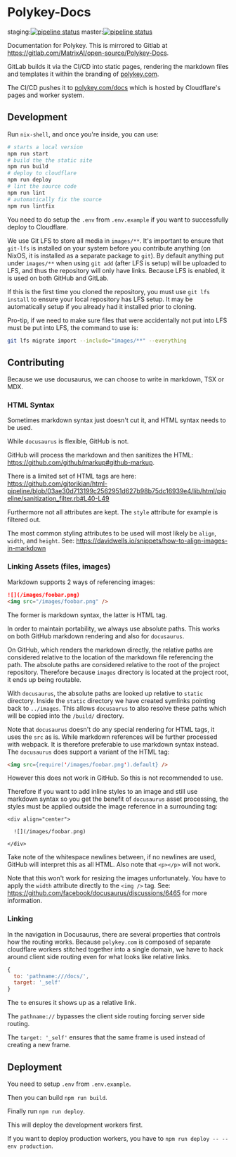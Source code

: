# Polykey-Docs

staging:[![pipeline status](https://gitlab.com/MatrixAI/open-source/Polykey-Docs/badges/staging/pipeline.svg)](https://gitlab.com/MatrixAI/open-source/Polykey-Docs/commits/staging)
master:[![pipeline status](https://gitlab.com/MatrixAI/open-source/Polykey-Docs/badges/master/pipeline.svg)](https://gitlab.com/MatrixAI/open-source/Polykey-Docs/commits/master)

Documentation for Polykey. This is mirrored to Gitlab at https://gitlab.com/MatrixAI/open-source/Polykey-Docs.

GitLab builds it via the CI/CD into static pages, rendering the markdown files and templates it within the branding of [polykey.com](https://polykey.com).

The CI/CD pushes it to [polykey.com/docs](https://polykey.com/docs) which is hosted by Cloudflare's pages and worker system.

## Development

Run `nix-shell`, and once you're inside, you can use:

```sh
# starts a local version
npm run start
# build the the static site
npm run build
# deploy to cloudflare
npm run deploy
# lint the source code
npm run lint
# automatically fix the source
npm run lintfix
```

You need to do setup the `.env` from `.env.example` if you want to successfully deploy to Cloudflare.

We use Git LFS to store all media in `images/**`. It's important to ensure that `git-lfs` is installed on your system before you contribute anything (on NixOS, it is installed as a separate package to `git`). By default anything put under `images/**` when using `git add` (after LFS is setup) will be uploaded to LFS, and thus the repository will only have links. Because LFS is enabled, it is used on both GitHub and GitLab.

If this is the first time you cloned the repository, you must use `git lfs install` to ensure your local repository has LFS setup. It may be automatically setup if you already had it installed prior to cloning.

Pro-tip, if we need to make sure files that were accidentally not put into LFS must be put into LFS, the command to use is:

```sh
git lfs migrate import --include="images/**" --everything
```

## Contributing

Because we use docusaurus, we can choose to write in markdown, TSX or MDX.

### HTML Syntax

Sometimes markdown syntax just doesn't cut it, and HTML syntax needs to be used.

While `docusaurus` is flexible, GitHub is not.

GitHub will process the markdown and then sanitizes the HTML: https://github.com/github/markup#github-markup.

There is a limited set of HTML tags are here: https://github.com/gjtorikian/html-pipeline/blob/03ae30d713199c2562951d627b98b75dc16939e4/lib/html/pipeline/sanitization_filter.rb#L40-L49

Furthermore not all attributes are kept. The `style` attribute for example is filtered out.

The most common styling attributes to be used will most likely be `align`, `width`, and `height`. See: https://davidwells.io/snippets/how-to-align-images-in-markdown

### Linking Assets (files, images)

Markdown supports 2 ways of referencing images:

```md
![](/images/foobar.png)
<img src="/images/foobar.png" />
```

The former is markdown syntax, the latter is HTML tag.

In order to maintain portability, we always use absolute paths. This works on both GitHub markdown rendering and also for `docusaurus`.

On GitHub, which renders the markdown directly, the relative paths are considered relative to the location of the markdown file referencing the path. The absolute paths are considered relative to the root of the project repository. Therefore because `images` directory is located at the project root, it ends up being routable.

With `docusaurus`, the absolute paths are looked up relative to `static` directory. Inside the `static` directory we have created symlinks pointing back to `../images`. This allows `docusaurus` to also resolve these paths which will be copied into the `/build/` directory.

Note that `docusaurus` doesn't do any special rendering for HTML tags, it uses the `src` as is. While markdown references will be further processed with webpack. It is therefore preferable to use markdown syntax instead. The `docusaurus` does support a variant of the HTML tag:

```md
<img src={require('/images/foobar.png').default} />
```

However this does not work in GitHub. So this is not recommended to use.

Therefore if you want to add inline styles to an image and still use markdown syntax so you get the benefit of `docusaurus` asset processing, the styles must be applied outside the image reference in a surrounding tag:

```ms
<div align="center">

  ![](/images/foobar.png)

</div>
```

Take note of the whitespace newlines between, if no newlines are used, GitHub will interpret this as all HTML. Also note that `<p></p>` will not work.

Note that this won't work for resizing the images unfortunately. You have to apply the `width` attribute directly to the `<img />` tag. See: https://github.com/facebook/docusaurus/discussions/6465 for more information.

### Linking

In the navigation in Docusaurus, there are several properties that controls how the routing works. Because `polykey.com` is composed of separate cloudflare workers stitched together into a single domain, we have to hack around client side routing even for what looks like relative links.

```js
{
  to: 'pathname:///docs/',
  target: '_self'
}
```

The `to` ensures it shows up as a relative link.

The `pathname://` bypasses the client side routing forcing server side routing.

The `target: '_self'` ensures that the same frame is used instead of creating a new frame.

## Deployment

You need to setup `.env` from `.env.example`.

Then you can build `npm run build`.

Finally run `npm run deploy`.

This will deploy the development workers first.

If you want to deploy production workers, you have to `npm run deploy -- --env production`.
